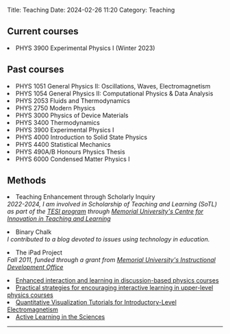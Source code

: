 Title: Teaching
Date: 2024-02-26 11:20
Category: Teaching

<h2>Current courses</h2>

<li>PHYS 3900 Experimental Physics I (Winter 2023)</li>

<h2>Past courses</h2>
<li>PHYS 1051</a> General Physics II: Oscillations, Waves, Electromagnetism </li>

<li>PHYS 1054 General Physics II: Computational Physics & Data Analysis </li>

<li>PHYS 2053</a> Fluids and Thermodynamics </li>

<li>PHYS 2750</a> Modern Physics </li>

<li>PHYS 3000</a> Physics of Device Materials </li>

<li>PHYS 3400</a> Thermodynamics </li>

<li>PHYS 3900</a> Experimental Physics I </li>

<li>PHYS 4000</a> Introduction to Solid State Physics </li>

<li>PHYS 4400</a> Statistical Mechanics </li>

<li>PHYS 490A/B</a> Honours Physics Thesis </li>

<li>PHYS 6000</a> Condensed Matter Physics I </li>

<h2>Methods</h2>

<li>Teaching Enhancement through Scholarly Inquiry <br>
<i>2022-2024, I am involved in Scholarship of Teaching and Learning (SoTL) as part of the <a href="https://citl.mun.ca/TeachingSupport/PD/TESI.php">TESI program</a> through <a href="https://citl.mun.ca/">Memorial University's Centre for Innovation in Teaching and Learning</a></i></li>
<p>

<li>Binary Chalk <br>
<i>I contributed to a blog devoted to issues using technology in education.</a></i><br>
<p>

<li>The iPad Project<br>
<i>Fall 2011, funded through a grant from <a href="https://citl.mun.ca/">Memorial University's Instructional Development Office</a></i><br>
<p>

<li> <a href="/images/Poduska_CAP11_DPE.pdf">Enhanced interaction and learning in discussion-based physics courses</a>

<li> <a href="/images/Poduska_CAP06_DPE.pdf">Practical strategies for encouraging interactive learning in upper-level physics courses</a> <br>
<!--<i>Canadian Association of Physicists Congress (June 2006) Invited Speaker<i></li>-->

<li> <a href="/pages/tutorials.html">Quantitative Visualization Tutorials for Introductory-Level Electromagnetism</a></li>

<li> <a href="/images/ido_seminar.pdf">Active Learning in the Sciences</a><br>
<!--<i>Slides from Faculty Instructional Development Seminar, 12 November 2003, sponsored by the MUN Instructional Development Office<i></li>-->

<HR>















